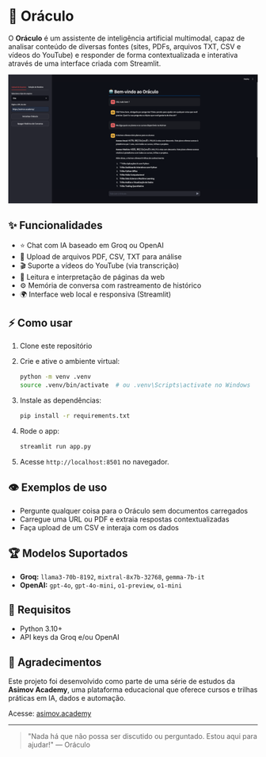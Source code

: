 # 🔮 Oráculo

O **Oráculo** é um assistente de inteligência artificial multimodal, capaz de analisar conteúdo de diversas fontes (sites, PDFs, arquivos TXT, CSV e vídeos do YouTube) e responder de forma contextualizada e interativa através de uma interface criada com Streamlit.

![Oraculo Screenshot](assets/oraculo.png)


## ✨ Funcionalidades

* ⭐ Chat com IA baseado em Groq ou OpenAI
* 📄 Upload de arquivos PDF, CSV, TXT para análise
* 🎬 Suporte a vídeos do YouTube (via transcrição)
* 🔗 Leitura e interpretação de páginas da web
* ⚙ Memória de conversa com rastreamento de histórico
* 🌍 Interface web local e responsiva (Streamlit)

## ⚡ Como usar

1. Clone este repositório
2. Crie e ative o ambiente virtual:

   ```bash
   python -m venv .venv
   source .venv/bin/activate  # ou .venv\Scripts\activate no Windows
   ```
3. Instale as dependências:

   ```bash
   pip install -r requirements.txt
   ```
4. Rode o app:

   ```bash
   streamlit run app.py
   ```
5. Acesse `http://localhost:8501` no navegador.

## 👁️ Exemplos de uso

* Pergunte qualquer coisa para o Oráculo sem documentos carregados
* Carregue uma URL ou PDF e extraia respostas contextualizadas
* Faça upload de um CSV e interaja com os dados

## 🏆 Modelos Suportados

* **Groq:** `llama3-70b-8192`, `mixtral-8x7b-32768`, `gemma-7b-it`
* **OpenAI:** `gpt-4o`, `gpt-4o-mini`, `o1-preview`, `o1-mini`

## 📘 Requisitos

* Python 3.10+
* API keys da Groq e/ou OpenAI

## 📕 Agradecimentos

Este projeto foi desenvolvido como parte de uma série de estudos da **Asimov Academy**, uma plataforma educacional que oferece cursos e trilhas práticas em IA, dados e automação.

Acesse: [asimov.academy](https://asimov.academy)

---

> "Nada há que não possa ser discutido ou perguntado. Estou aqui para ajudar!" — Oráculo
